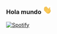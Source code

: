### Hola mundo <img src="./assets/hi.gif" width="24px">





[![Spotify](https://spotify-now-playing-delta-lovat.vercel.app/api/spotify)](https://open.spotify.com/user/JohnnyJosep)

<!--
**JohnnyJosep/JohnnyJosep** is a ✨ _special_ ✨ repository because its `README.md` (this file) appears on your GitHub profile.

Here are some ideas to get you started:

- 🔭 I’m currently working on ...
- 🌱 I’m currently learning ...
- 👯 I’m looking to collaborate on ...
- 🤔 I’m looking for help with ...
- 💬 Ask me about ...
- 📫 How to reach me: ...
- 😄 Pronouns: ...
- ⚡ Fun fact: ...
-->
